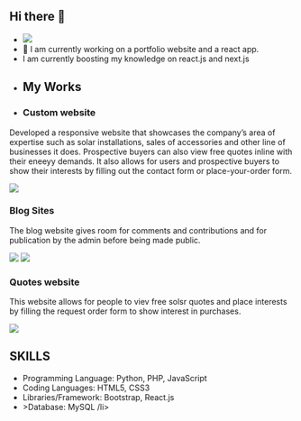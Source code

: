 ## Hi there 👋
- <img src="https://github.com/user-attachments/assets/adefbaa3-1e39-406d-a071-603e5ba0c98c">
- 🌱 I am currently working on a portfolio website and a react app.
- I am currently boosting my knowledge on react.js and next.js
- <h2>My Works</h2>
- <h3>Custom website</h3>
<p>Developed a responsive website that showcases the company’s area of expertise
such as solar installations, sales of accessories and other line of businesses it does.
Prospective buyers can also view free quotes inline with their eneeyy demands.
It also allows for users and prospective buyers to show their interests by filling out the contact 
form or place-your-order form.</p>
<img src="https://github.com/user-attachments/assets/5bf9a8bf-0336-4045-9e9c-f4c51ed50bc4" >
<h3>Blog Sites</h3>
<p></p>The blog website gives room for comments and contributions and for publication by the admin before being made public.</p>
<img src="https://github.com/user-attachments/assets/864d74c6-2bde-4573-9da7-3500f24e56b6">
<img src="https://github.com/user-attachments/assets/21d5ef9e-7e5c-4be9-b972-523b2aecc541">
<h3>Quotes website</h3>
<p></p>This website allows for people to viev free solsr quotes and place interests by filling the request order form to show interest in purchases.</p>
<img src="https://github.com/user-attachments/assets/090b303a-05ed-4031-8a2e-f3e6f617d624">
<h2>SKILLS</h2>
<ul>
  <li>Programming Language: Python, PHP, JavaScript
</li>
  <li>Coding Languages: HTML5, CSS3
</li>
  <li>Libraries/Framework: Bootstrap, React.js
</li>
  <li>>Database: MySQL
/li>
</ul>








<!-- <img src=">

Admin web app| HTML, CSS, Bootstrap, PHP, JavaScript, MYSQL
The admin site allows for sessions, log in and log out, performing basic changes to the 
parent website by interacting with the database using basic CRUD operations.
Blogsite| HTML, CSS, Bootstrap, PHP, JavaScript, MYSQL
I single-handedly developed a blog website using bootstrap frameworks, The blog website gives 
room for comments and contributions and for publication by the admin before being made 
public.
Calculator app| React.js, JSX, Bootstrap
A calculator react app that allows for basic calculations styled usingWorks.strap library.-->
<!--
**OlasEnterprise/OlasEnterprise** is a ✨ _special_ ✨ repository because its `README.md` (this file) appears on your GitHub profile.

Here are some ideas to get you started:

- 🔭 I’m currently working on ...
- 🌱 I’m currently learning ...
- 👯 I’m looking to collaborate on ...
- 🤔 I’m looking for help with ...
- 💬 Ask me about ...
- 📫 How to reach me: ...
- 😄 Pronouns: ...
- ⚡ Fun fact: ...
-->
